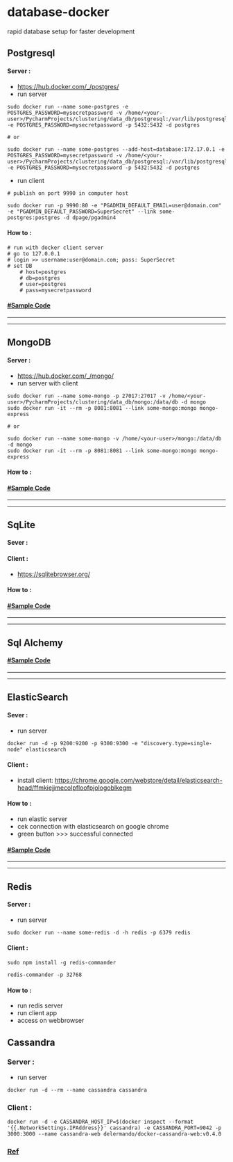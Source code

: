 # database-docker
rapid database setup for faster development 


## Postgresql
#### Server :
- https://hub.docker.com/_/postgres/
- run server

```commandline
sudo docker run --name some-postgres -e POSTGRES_PASSWORD=mysecretpassword -v /home/<your-user>/PycharmProjects/clustering/data_db/postgresql:/var/lib/postgresql/data -e POSTGRES_PASSWORD=mysecretpassword -p 5432:5432 -d postgres

# or

sudo docker run --name some-postgres --add-host=database:172.17.0.1 -e POSTGRES_PASSWORD=mysecretpassword -v /home/<your-user>/PycharmProjects/clustering/data_db/postgresql:/var/lib/postgresql/data -e POSTGRES_PASSWORD=mysecretpassword -p 5432:5432 -d postgres
```

- run client

```commandline
# publish on port 9990 in computer host

sudo docker run -p 9990:80 -e "PGADMIN_DEFAULT_EMAIL=user@domain.com" -e "PGADMIN_DEFAULT_PASSWORD=SuperSecret" --link some-postgres:postgres -d dpage/pgadmin4
```

#### How to :

```text
# run with docker client server
# go to 127.0.0.1
# login >> username:user@domain.com; pass: SuperSecret
# set DB
    # host=postgres
    # db=postgres
    # user=postgres
    # pass=mysecretpassword
```

#### [#Sample Code](sample_postgresql.md) 

___
___

## MongoDB
#### Server :
- https://hub.docker.com/_/mongo/
- run server with client

```commandline
sudo docker run --name some-mongo -p 27017:27017 -v /home/<your-user>/PycharmProjects/clustering/data_db/mongo:/data/db -d mongo
sudo docker run -it --rm -p 8081:8081 --link some-mongo:mongo mongo-express

# or

sudo docker run --name some-mongo -v /home/<your-user>/mongo:/data/db -d mongo
sudo docker run -it --rm -p 8081:8081 --link some-mongo:mongo mongo-express
```

#### How to :

#### [#Sample Code](sample_mongo.md) 

___
___

## SqLite
#### Sever :

#### Client :
- https://sqlitebrowser.org/

#### How to :

#### [#Sample Code](sample_sqlite.md) 

___
___

## Sql Alchemy
#### [#Sample Code](sample_sqlalchemy.md) 

___
___

## ElasticSearch
#### Sever :
- run server 

```commandline
docker run -d -p 9200:9200 -p 9300:9300 -e "discovery.type=single-node" elasticsearch
```

#### Client :
- install client: https://chrome.google.com/webstore/detail/elasticsearch-head/ffmkiejjmecolpfloofpjologoblkegm

#### How to :
- run elastic server 
- cek connection with elasticsearch on google chrome
- green button >>> successful connected

#### [#Sample Code](sample_elasticsearch.md) 

___
___

## Redis
#### Server :
 - run server
 
```commandline
sudo docker run --name some-redis -d -h redis -p 6379 redis
```

#### Client :
```commandline
sudo npm install -g redis-commander

redis-commander -p 32768
```

#### How to :
- run redis server
- run client app
- access on webbrowser



## Cassandra
### Server :
- run server
```commandline
docker run -d --rm --name cassandra cassandra
```

### Client :
```commandline
docker run -d -e CASSANDRA_HOST_IP=$(docker inspect --format '{{.NetworkSettings.IPAddress}}' cassandra) -e CASSANDRA_PORT=9042 -p 3000:3000 --name cassandra-web delermando/docker-cassandra-web:v0.4.0
```

### [Ref](https://medium.com/@saurabhg.engineer/how-to-run-cassandra-including-web-interface-locally-in-two-simple-steps-6c9449defb97)
